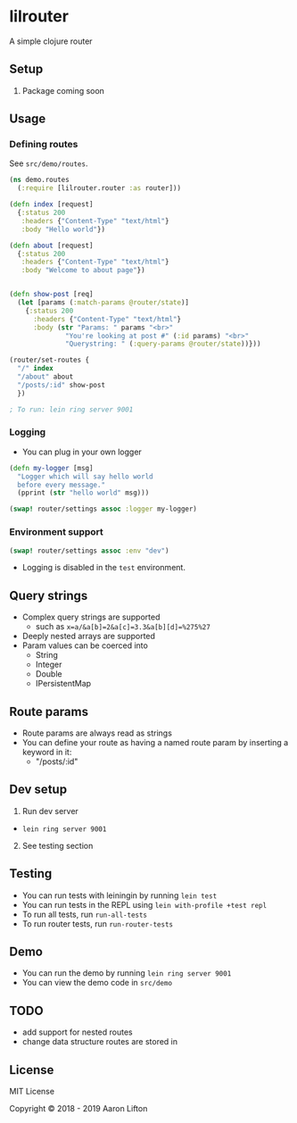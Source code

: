 # lilrouter

A simple clojure router

## Setup
1. Package coming soon

## Usage

### Defining routes

See `src/demo/routes`.

```clojure
(ns demo.routes
  (:require [lilrouter.router :as router]))

(defn index [request]
  {:status 200
   :headers {"Content-Type" "text/html"}
   :body "Hello world"})

(defn about [request]
  {:status 200
   :headers {"Content-Type" "text/html"}
   :body "Welcome to about page"})


(defn show-post [req]
  (let [params (:match-params @router/state)]
    {:status 200
      :headers {"Content-Type" "text/html"}
      :body (str "Params: " params "<br>"
              "You're looking at post #" (:id params) "<br>"
              "Querystring: " (:query-params @router/state))}))

(router/set-routes {
  "/" index
  "/about" about
  "/posts/:id" show-post
  })

; To run: lein ring server 9001
```

### Logging

- You can plug in your own logger

```clojure
(defn my-logger [msg]
  "Logger which will say hello world
  before every message."
  (pprint (str "hello world" msg)))

(swap! router/settings assoc :logger my-logger)
```

### Environment support

```clojure
(swap! router/settings assoc :env "dev")
```
- Logging is disabled in the `test` environment.


## Query strings
- Complex query strings are supported
  - such as `x=a/&a[b]=2&a[c]=3.3&a[b][d]=%275%27`
- Deeply nested arrays are supported
- Param values can be coerced into
  - String
  - Integer
  - Double
  - IPersistentMap

## Route params
- Route params are always read as strings
- You can define your route as having a named route param
by inserting a keyword in it:
  - "/posts/:id"

## Dev setup
1. Run dev server
  - `lein ring server 9001`
2. See testing section

## Testing
- You can run tests with leiningin by running `lein test`
- You can run tests in the REPL using `lein with-profile +test repl`
- To run all tests, run `run-all-tests`
- To run router tests, run `run-router-tests`

## Demo
- You can run the demo by running `lein ring server 9001`
- You can view the demo code in `src/demo`

## TODO
- add support for nested routes
- change data structure routes are stored in

## License
MIT License

Copyright © 2018 - 2019 Aaron Lifton
